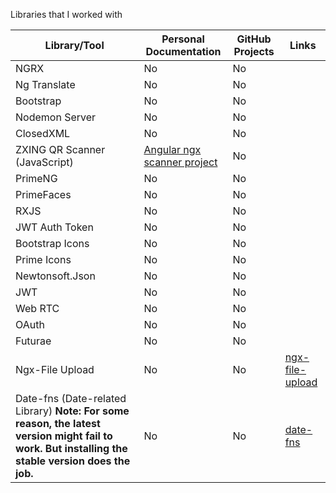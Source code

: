 Libraries that I worked with

| Library/Tool                    | Personal Documentation | GitHub Projects | Links                                                                 |
|----------------------------------|------------------------|-----------------|-----------------------------------------------------------------------|
| NGRX                             | No                     | No              |                                                                       |
| Ng Translate                     | No                     | No              |                                                                       |
| Bootstrap                        | No                     | No              |                                                                       |
| Nodemon Server                   | No                     | No              |                                                                       |
| ClosedXML                        | No                     | No              |                                                                       |
| ZXING QR Scanner (JavaScript)    | [Angular ngx scanner project](https://github.com/sathishsekarss/angular-ngxScanner)                     | No              |                                                                       |
| PrimeNG                          | No                     | No              |                                                                       |
| PrimeFaces                       | No                     | No              |                                                                       |
| RXJS                             | No                     | No              |                                                                       |
| JWT Auth Token                   | No                     | No              |                                                                       |
| Bootstrap Icons                  | No                     | No              |                                                                       |
| Prime Icons                      | No                     | No              |                                                                       |
| Newtonsoft.Json                   | No                     | No              |                                                                       |
| JWT                              | No                     | No              |                                                                       |
| Web RTC                          | No                     | No              |                                                                       |
| OAuth                             | No                     | No              |                                                                       |
| Futurae                          | No                     | No              |                                                                       |
| Ngx-File Upload                  | No                     | No              | [ngx-file-upload](https://www.npmjs.com/package/@iplab/ngx-file-upload) |
| Date-fns (Date-related Library) **Note: For some reason, the latest version might fail to work.  But installing the stable version does the job.**  | No                     | No              | [date-fns](https://www.npmjs.com/package/date-fns)                    |